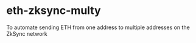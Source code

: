 # eth-zksync-multy
To automate sending ETH from one address to multiple addresses on the ZkSync network
